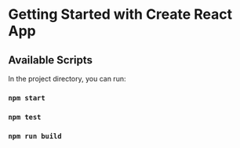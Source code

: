 # Getting Started with Create React App

## Available Scripts

In the project directory, you can run:

### `npm start`

### `npm test`

### `npm run build`
